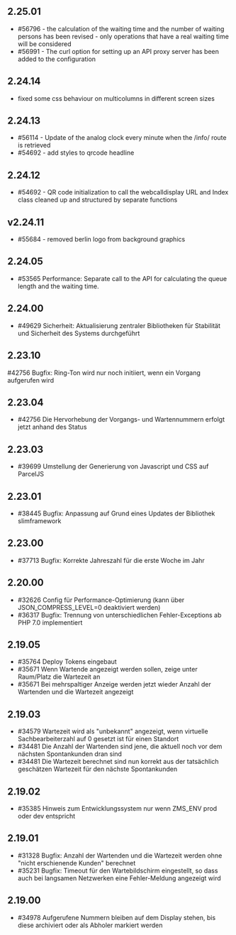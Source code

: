 ## 2.25.01
* #56796 - the calculation of the waiting time and the number of waiting persons has been revised - only operations that have a real waiting time will be considered
* #56991 - The curl option for setting up an API proxy server has been added to the configuration

## 2.24.14
* fixed some css behaviour on multicolumns in different screen sizes

## 2.24.13

* #56114 - Update of the analog clock every minute when the /info/ route is retrieved
* #54692 - add styles to qrcode headline

## 2.24.12

* #54692 - QR code initialization to call the webcalldisplay URL and Index class cleaned up and structured by separate functions
## v2.24.11

* #55684 - removed berlin logo from background graphics

## 2.24.05

* #53565 Performance: Separate call to the API for calculating the queue length and the waiting time. 

## 2.24.00

* #49629 Sicherheit: Aktualisierung zentraler Bibliotheken für Stabilität und Sicherheit des Systems durchgeführt

## 2.23.10

#42756 Bugfix: Ring-Ton wird nur noch initiiert, wenn ein Vorgang aufgerufen wird

## 2.23.04

* #42756 Die Hervorhebung der Vorgangs- und Wartennummern erfolgt jetzt anhand des Status

## 2.23.03

* #39699 Umstellung der Generierung von Javascript und CSS auf ParcelJS

## 2.23.01

* #38445 Bugfix: Anpassung auf Grund eines Updates der Bibliothek slimframework

## 2.23.00

* #37713 Bugfix: Korrekte Jahreszahl für die erste Woche im Jahr

## 2.20.00

* #32626 Config für Performance-Optimierung (kann über JSON_COMPRESS_LEVEL=0 deaktiviert werden)
* #36317 Bugfix: Trennung von unterschiedlichen Fehler-Exceptions ab PHP 7.0 implementiert

## 2.19.05

* #35764 Deploy Tokens eingebaut
* #35671 Wenn Wartende angezeigt werden sollen, zeige unter Raum/Platz die Wartezeit an
* #35671 Bei mehrspaltiger Anzeige werden jetzt wieder Anzahl der Wartenden und die Wartezeit angezeigt

## 2.19.03

* #34579 Wartezeit wird als "unbekannt" angezeigt, wenn virtuelle Sachbearbeiterzahl auf 0 gesetzt ist für einen Standort
* #34481 Die Anzahl der Wartenden sind jene, die aktuell noch vor dem nächsten Spontankunden dran sind
* #34481 Die Wartezeit berechnet sind nun korrekt aus der tatsächlich geschätzen Wartezeit für den nächste Spontankunden

## 2.19.02

* #35385 Hinweis zum Entwicklungssystem nur wenn ZMS_ENV prod oder dev entspricht

## 2.19.01

* #31328 Bugfix: Anzahl der Wartenden und die Wartezeit werden ohne "nicht erschienende Kunden" berechnet
* #35231 Bugfix: Timeout für den Wartebildschirm eingestellt, so dass auch bei langsamen Netzwerken eine Fehler-Meldung angezeigt wird 

## 2.19.00

* #34978 Aufgerufene Nummern bleiben auf dem Display stehen, bis diese archiviert oder als Abholer markiert werden
